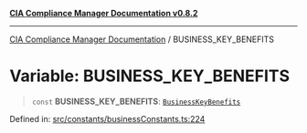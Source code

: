 [**CIA Compliance Manager Documentation v0.8.2**](../README.md)

***

[CIA Compliance Manager Documentation](../globals.md) / BUSINESS\_KEY\_BENEFITS

# Variable: BUSINESS\_KEY\_BENEFITS

> `const` **BUSINESS\_KEY\_BENEFITS**: [`BusinessKeyBenefits`](../interfaces/BusinessKeyBenefits.md)

Defined in: [src/constants/businessConstants.ts:224](https://github.com/Hack23/cia-compliance-manager/blob/423c5d261c747ade8ca2550e176aa05168b5a31e/src/constants/businessConstants.ts#L224)
